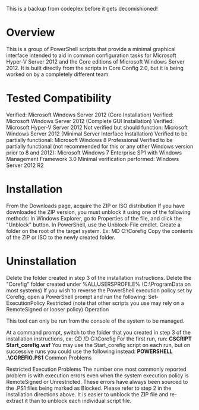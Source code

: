 This is a backup from codeplex before it gets decomishioned!

# Overview

This is a group of PowerShell scripts that provide a minimal graphical interface intended to aid in common configuration tasks for Microsoft Hyper-V Server 2012 and the Core editions of Microsoft Windows Server 2012. It is built directly from the scripts in Core Config 2.0, but it is being worked on by a completely different team.

# Tested Compatibility

Verified: Microsoft Windows Server 2012 (Core Installation)
Verified: Microsoft Windows Server 2012 (Complete GUI Installation)
Verified: Microsoft Hyper-V Server 2012
Not verified but should function: Microsoft Windows Server 2012 (Minimal Server Interface Installation)
Verified to be partially functional: Microsoft Windows 8 Professional
Verified to be partially functional (not recommended for this or any other Windows version prior to 8 and 2012): Microsoft Windows 7 Enterprise SP1 with Windows Management Framework 3.0
Minimal verification performed: Windows Server 2012 R2

# Installation

From the Downloads page, acquire the ZIP or ISO distribution
If you have downloaded the ZIP version, you must unblock it using one of the following methods:
In Windows Explorer, go to Properties of the file, and click the "Unblock" button.
In PowerShell, use the Unblock-File cmdlet.
Create a folder on the root of the target system. Ex: MD C:\Corefig
Copy the contents of the ZIP or ISO to the newly created folder.

# Uninstallation

Delete the folder created in step 3 of the installation instructions.
Delete the "Corefig" folder created under %ALLUSERSPROFILE% (C:\ProgramData on most systems)
If you wish to reverse the PowerShell execution policy set by Corefig, open a PowerShell prompt and run the following: Set-ExecutionPolicy Restricted (note that other scripts you use may rely on a RemoteSigned or looser policy)
Operation

This tool can only be run from the console of the system to be managed.

At a command prompt, switch to the folder that you created in step 3 of the installation instructions, ex: CD /D C:\Corefig
For the first run, run: **CSCRIPT Start_corefig.wsf**
You may use the Start_corefig script on each run, but on successive runs you could use the following instead: **POWERSHELL .\COREFIG.PS1**
Common Problems

Restricted Execution Problems
The number one most commonly reported problem is with execution errors even when the system execution policy is RemoteSigned or Unrestricted. These errors have always been sourced to the .PS1 files being marked as Blocked. Please refer to step 2 in the installation directions above. It is easier to unblock the ZIP file and re-extract it than to unblock each individual script file.
